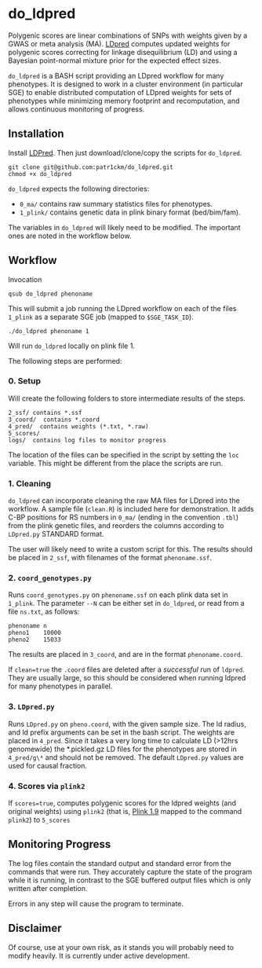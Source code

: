 # do\_ldpred

Polygenic scores are linear combinations of SNPs  with weights given by a GWAS or meta analysis (MA).
[LDpred](http://biorxiv.org/content/early/2015/03/04/015859) computes updated weights for polygenic scores correcting for linkage disequilibrium (LD)
 and using a Bayesian point-normal mixture prior for the expected effect sizes. 

`do_ldpred` is a BASH script providing an LDpred workflow for many phenotypes. It is designed to work in a cluster environment (in particular SGE) to enable distributed computation of LDpred weights for sets of phenotypes while minimizing memory footprint and recomputation, and allows continuous monitoring of progress. 

## Installation

Install [LDPred](https://bitbucket.org/bjarni_vilhjalmsson/ldpred). Then just download/clone/copy the scripts for `do_ldpred`.

    git clone git@github.com:patr1ckm/do_ldpred.git 
    chmod +x do_ldpred

`do_ldpred` expects the following directories: 

  - `0_ma/` contains raw summary statistics files for phenotypes. 
  - `1_plink/` contains genetic data in plink binary format (bed/bim/fam). 

The variables in `do_ldpred` will likely need to be modified. The important ones are noted in the workflow below.

## Workflow

Invocation

    qsub do_ldpred phenoname

This will submit a job running the LDpred workflow on each of the files `1_plink` as a separate SGE job (mapped to `$SGE_TASK_ID`). 

    ./do_ldpred phenoname 1

Will run `do_ldpred` locally on plink file 1.

The following steps are performed:

### 0. Setup

Will create the following folders to store intermediate results of the steps.

    2_ssf/ contains *.ssf
    3_coord/  contains *.coord
    4_pred/  contains weights (*.txt, *.raw)
    5_scores/  
    logs/  contains log files to monitor progress

The location of the files can be specified in the script by setting the `loc` variable. This might be different from the place the scripts are run.

### 1. Cleaning

`do_ldpred` can incorporate cleaning the raw MA files for LDpred into the workflow. A sample file (`clean.R`) is included here for demonstration. It adds C-BP positions for RS numbers in `0_ma/` (ending in the convention `.tbl`) from the plink genetic files, and reorders the columns according to `LDpred.py` STANDARD format.

The user will likely need to write a custom script for this. The results should be placed in `2_ssf`, with filenames of the format `phenoname.ssf`.

### 2. `coord_genotypes.py`

Runs `coord_genotypes.py` on `phenoname.ssf` on each plink data set in `1_plink`. The parameter `--N` can be either set in `do_ldpred`, or 
read from a file `ns.txt`, as follows:

    phenoname n
    pheno1    10000
    pheno2    15033

The results are placed in `3_coord`, and are in the format `phenoname.coord`. 

If `clean=true` the `.coord` files are deleted after a _successful_ run of `ldpred`. They are usually large, so this should be considered when running ldpred for many phenotypes in parallel.

### 3. `LDpred.py`

Runs `LDpred.py` on `pheno.coord`, with the given sample size. The ld radius, and ld prefix arguments can be set in the bash script.
The weights are placed in `4_pred`. Since it takes a very long time to calculate LD (>12hrs genomewide) the \*.pickled.gz LD files for the phenotypes are stored in `4_pred/g\*` and should not be removed. The default `LDpred.py` values are used for causal fraction.

### 4. Scores via `plink2`

If `scores=true`, computes polygenic scores for the ldpred weights (and original weights) using `plink2` (that is, [Plink 1.9](https://www.cog-genomics.org/plink2) mapped to the command `plink2`)  to `5_scores` 

## Monitoring Progress

The log files contain the standard output and standard error from the commands that were run. They accurately capture the state of the program while it is running, in contrast to the SGE buffered output files which is only written after completion.

Errors in any step will cause the program to terminate. 

## Disclaimer

Of course, use at your own risk, as it stands you will probably need to modify heavily. It is currently under active development.



